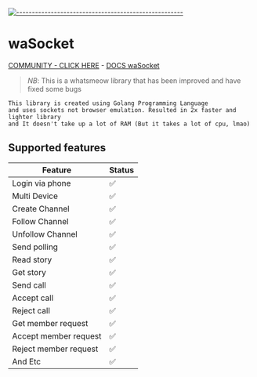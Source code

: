 [![-----------------------------------------------------](https://raw.githubusercontent.com/andreasbm/readme/master/assets/lines/colored.png)](#table-of-contents)
# waSocket
[COMMUNITY - CLICK HERE](https://chat.whatsapp.com/JbzMsezhCwUKdC6dnjwcIz) - [DOCS waSocket](https://pkg.go.dev/github.com/amiruldev20/waSocket)

 > *NB*: This is a whatsmeow library that has been improved and have fixed some bugs
 

```
This library is created using Golang Programming Language
and uses sockets not browser emulation. Resulted in 2x faster and lighter library
and It doesn't take up a lot of RAM (But it takes a lot of cpu, lmao)
```

## Supported features

| Feature  | Status |
| ------------- | ------------- |
| Login via phone | ✅ |
| Multi Device | ✅ |
| Create Channel | ✅ |
| Follow Channel | ✅ |
| Unfollow Channel | ✅ |
| Send polling | ✅ |
| Read story | ✅ |
| Get story | ✅ |
| Send call | ✅ |
| Accept call | ✅ |
| Reject call | ✅ |
| Get member request | ✅ |
| Accept member request | ✅ |
| Reject member request | ✅ |
| And Etc | ✅ |